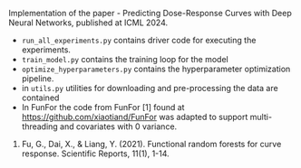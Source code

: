 Implementation of the paper - Predicting Dose-Response Curves with Deep Neural Networks, published at ICML 2024. 
- `run_all_experiments.py` contains driver code for executing the experiments. 
- `train_model.py` contains the training loop for the model
- `optimize_hyperparameters.py` contains the hyperparameter optimization pipeline.
- in `utils.py` utilities for downloading and pre-processing the data are contained
- In FunFor the code from FunFor [1] found at https://github.com/xiaotiand/FunFor was adapted to support multi-threading and covariates with 0 variance.

1. Fu, G., Dai, X., & Liang, Y. (2021). Functional random forests for curve response. Scientific Reports, 11(1), 1-14.

